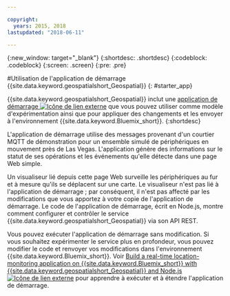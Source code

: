 ```yaml
---

copyright:
  years: 2015, 2018
lastupdated: "2018-06-11"

---
```


<!-- Attribute definitions -->
{:new_window: target="_blank"}
{:shortdesc: .shortdesc}
{:codeblock: .codeblock}
{:screen: .screen}
{:pre: .pre}

#Utilisation de l'application de démarrage {{site.data.keyword.geospatialshort_Geospatial}}
{: #starter_app}


{{site.data.keyword.geospatialshort_Geospatial}} inclut une [application de démarrage ![Icône de lien externe](../../icons/launch-glyph.svg "Icône de lien externe")](https://developer.ibm.com/streamsdev/wp-content/uploads/sites/15/2018/06/geo-starter.zip) que vous pouvez utiliser comme modèle d'expérimentation ainsi que pour appliquer des changements et les envoyer à l'environnement {{site.data.keyword.Bluemix_short}}.
{:shortdesc}

L'application de démarrage utilise des messages provenant d'un courtier MQTT de démonstration pour un ensemble simulé de périphériques en mouvement près de Las Vegas. L'application génère des informations sur le statut de ses opérations et les événements qu'elle détecte dans une page Web simple.


Un visualiseur lié depuis cette page Web surveille les périphériques au fur et à mesure qu'ils se déplacent sur une carte. Le visualiseur n'est pas lié à l'application de démarrage ; par conséquent, il n'est pas affecté par les modifications que vous apportez à votre copie de l'application de démarrage. Le code de l'application de démarrage, écrit en Node.js, montre comment configurer et contrôler le service {{site.data.keyword.geospatialshort_Geospatial}} via son API REST.


Vous pouvez exécuter l'application de démarrage sans modification. Si vous souhaitez expérimenter le service plus en profondeur, vous pouvez modifier le code et renvoyer vos modifications dans l'environnement {{site.data.keyword.Bluemix_short}}. Voir [Build a real-time location-monitoring application on {{site.data.keyword.Bluemix_short}} with {{site.data.keyword.geospatialshort_Geospatial}} and Node.js ![Icône de lien externe](../../icons/launch-glyph.svg "Icône de lien externe")](https://developer.ibm.com/streamsdev/docs/build-real-time-location-monitoring-application-ibm-cloud-geospatial-analytics-node-js/) pour apprendre à exécuter et à étendre l'application de démarrage.
